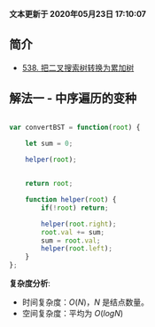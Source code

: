 **文本更新于 2020年05月23日 17:10:07**
## 简介
- [538. 把二叉搜索树转换为累加树](https://leetcode-cn.com/problems/convert-bst-to-greater-tree/)

## 解法一 - 中序遍历的变种

```javascript

var convertBST = function(root) {

    let sum = 0;
   
    helper(root);


    return root;

    function helper(root) {
        if(!root) return;

        helper(root.right);
        root.val += sum;
        sum = root.val;
        helper(root.left);
    }
};
```
**复杂度分析**:
- 时间复杂度：$O(N)$，$N$ 是结点数量。
- 空间复杂度：平均为 $O(logN)$